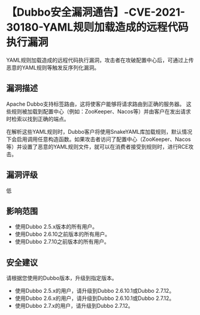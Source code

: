 # 【Dubbo安全漏洞通告】-CVE-2021-30180-YAML规则加载造成的远程代码执行漏洞

YAML规则加载造成的远程代码执行漏洞，攻击者在攻破配置中心后，可通过上传恶意的YAML规则等触发反序列化漏洞。

## 漏洞描述

Apache Dubbo支持标签路由，这将使客户能够将请求路由到正确的服务器。 这些规则被加载到配置中心（例如：ZooKeeper、Nacos等）并由客户在发出请求时检索以找到正确的端点。

在解析这些YAML规则时，Dubbo客户将使用SnakeYAML库加载规则，默认情况下会启用调用任意构造函数。如果攻击者访问了配置中心（ZooKeeper、Nacos等）并设置了恶意的YAML规则文件，就可以在消费者接受到规则时，进行RCE攻击。

## 漏洞评级

低

## 影响范围

-   使用Dubbo 2.5.x版本的所有用户。
-   使用Dubbo 2.6.10之前版本的所有用户。
-   使用Dubbo 2.7.10之前版本的所有用户。

## 安全建议

请根据您使用的Dubbo版本，升级到指定版本。

-   使用Dubbo 2.5.x的用户，请升级到Dubbo 2.6.10.1或Dubbo 2.7.12。
-   使用Dubbo 2.6.x的用户，请升级到Dubbo 2.6.10.1或Dubbo 2.7.12。
-   使用Dubbo 2.7.x的用户，请升级到Dubbo 2.7.12。


